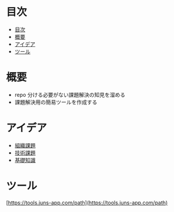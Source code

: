 # 目次

<!-- TOC -->

- [目次](#目次)
- [概要](#概要)
- [アイデア](#アイデア)
- [ツール](#ツール)

<!-- /TOC -->

# 概要

- repo 分ける必要がない課題解決の知見を溜める
- 課題解決用の簡易ツールを作成する

# アイデア

- [組織課題](https://github.com/jun0222/issue-solving/blob/main/ideas/organization-issue.md)
- [技術課題](https://github.com/jun0222/issue-solving/blob/main/ideas/tech-issue.md)
- [基礎知識](https://github.com/jun0222/issue-solving/blob/main/ideas/basic-knowledge.md)

# ツール

[https://tools.juns-app.com/path](https://tools.juns-app.com/path)
